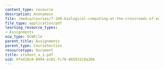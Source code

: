 ```yaml
---
content_type: resource
description: Anonymous
file: /media/courses/7-349-biological-computing-at-the-crossroads-of-engineering-and-science-spring-2005/9fed18c08994ec01fc78685932c8a2b6_student_a_1.pdf
file_type: application/pdf
learning_resource_types:
- Assignments
ocw_type: OCWFile
parent_title: Assignments
parent_type: CourseSection
resourcetype: Document
title: student_a_1.pdf
uid: 9fed18c0-8994-ec01-fc78-685932c8a2b6
---
```

